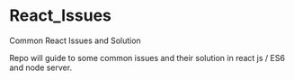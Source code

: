 # React_Issues
Common React Issues and Solution


Repo will guide to some common issues and their solution in react js / ES6  and node server.
